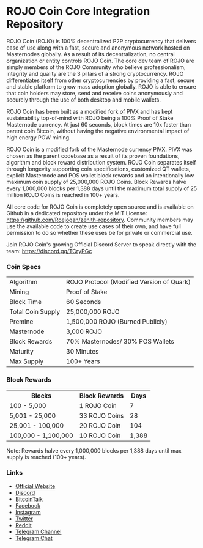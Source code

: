 ROJO Coin Core Integration Repository
=====================================

ROJO Coin (ROJO) is 100% decentralized P2P cryptocurrency that delivers ease of use along with a fast, secure and anonymous network hosted on Masternodes globally. As a result of its decentralization, no central organization or entity controls ROJO Coin. The core dev team of ROJO are simply members of the ROJO Community who believe professionalism, integrity and quality are the 3 pillars of a strong cryptocurrency. ROJO differentiates itself from other cryptocurrencies by providing a fast, secure and stable platform to grow mass adoption globally. ROJO is able to ensure that coin holders may store, send and receive coins anonymously and securely through the use of both desktop and mobile wallets.

ROJO Coin has been built as a modified fork of PIVX and has kept sustainability top-of-mind with ROJO being a 100% Proof of Stake Masternode currency. At just 60 seconds, block times are 10x faster than parent coin Bitcoin, without having the negative environmental impact of high energy POW mining.

ROJO Coin is a modified fork of the Masternode currency PIVX. PIVX was chosen as the parent codebase as a result of its proven foundations, algorithm and block reward distribution system. ROJO Coin separates itself through longevity supporting coin specifications, customized QT wallets, explicit Masternode and POS wallet block rewards and an intentionally low maximum coin supply of 25,000,000 ROJO Coins. Block Rewards halve every 1,000,000 blocks per 1,388 days until the maximum total supply of 25 million ROJO Coins is reached in 100+ years.

All core code for ROJO Coin is completely open source and is available on Github in a dedicated repository under the MIT License: https://github.com/Roejogan/zenith-repository. Community members may use the available code to create use cases of their own, and have full permission to do so whether these uses be for private or commercial use.

Join ROJO Coin's growing Official Discord Server to speak directly with the team: https://discord.gg/TCryPGc

### Coin Specs
<table>
<tr><td>Algorithm</td><td>ROJO Protocol (Modified Version of Quark)</td></tr>
<tr><td>Mining</td><td>Proof of Stake</td></tr>
<tr><td>Block Time</td><td>60 Seconds</td></tr>
<tr><td>Total Coin Supply</td><td>25,000,000 ROJO</td></tr>
<tr><td>Premine</td><td>1,500,000 ROJO (Burned Publicly)</td></tr>
<tr><td>Masternode</td><td>3,000 ROJO</td></tr>
<tr><td>Block Rewards</td><td>70% Masternodes/ 30% POS Wallets</td></tr>
<tr><td>Maturity</td><td>30 Minutes</td></tr>
<tr><td>Max Supply</td><td>100+ Years</td></tr>
</table>

### Block Rewards

<table>
<th>Blocks</th><th>Block Rewards</th><th>Days</th>
<tr><td>100 - 5,000</td><td>1 ROJO Coin</td><td>7</td></tr>
<tr><td>5,001 - 25,000</td><td>33 ROJO Coins</td><td>28</td></tr>
<tr><td>25,001 - 100,000</td><td>20 ROJO Coin</td><td>104</td></tr>
<tr><td>100,000 - 1,100,000</td><td>10 ROJO Coin</td><td>1,388</td></tr>
</table>

Note: Rewards halve every 1,000,000 blocks per 1,388 days until max supply is reached (100+ years).

### Links
- [Official Website](https://www.apr-coin.com) 
- [Discord](https://discord.gg/TCryPGc)
- [BitcoinTalk](https://bitcointalk.org/index.php?topic=2976500.0)
- [Facebook](https://facebook.com/roejoganofficial)
- [Instagram](https://instagram.com/roejogan)
- [Twitter](https://twitter.com/roejoganofficial)
- [Reddit](https://www.reddit.com/r/Roejogan/)
- [Telegram Channel](https://t.me/roejogan)
- [Telegram Chat](https://t.me/roejoganchat)
